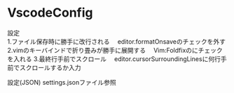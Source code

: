 # VscodeConfig<br>

設定<br>
1.ファイル保存時に勝手に改行される
　editor.formatOnsaveのチェックを外す
2.vimのキーバインドで折り畳みが勝手に展開する
　Vim:Foldfixのにチェックを入れる
3.最終行手前でスクロール
　editor.cursorSurroundingLinesに何行手前でスクロールするか入力
 
設定(JSON)
settings.jsonファイル参照
